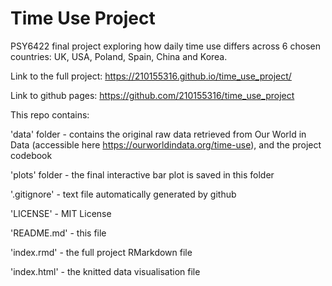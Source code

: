 # Time Use Project
PSY6422 final project exploring how daily time use differs across 6 chosen countries: UK, USA, Poland, Spain, China and Korea. 

Link to the full project: https://210155316.github.io/time_use_project/ 

Link to github pages: https://github.com/210155316/time_use_project


This repo contains:

'data' folder - contains the original raw data retrieved from Our World in Data (accessible here https://ourworldindata.org/time-use), and the project codebook

'plots' folder - the final interactive bar plot is saved in this folder 

'.gitignore' -  text file automatically generated by github


'LICENSE' - MIT License 

'README.md' - this file

'index.rmd' - the full project RMarkdown file

'index.html' -  the knitted data visualisation file